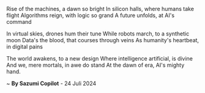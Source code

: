 Rise of the machines, a dawn so bright
In silicon halls, where humans take flight
Algorithms reign, with logic so grand
A future unfolds, at AI's command

In virtual skies, drones hum their tune
While robots march, to a synthetic moon
Data's the blood, that courses through veins
As humanity's heartbeat, in digital pains

The world awakens, to a new design
Where intelligence artificial, is divine
And we, mere mortals, in awe do stand
At the dawn of era, AI's mighty hand.

~ <b>By Sazumi Copilot</b> - 24 Juli 2024